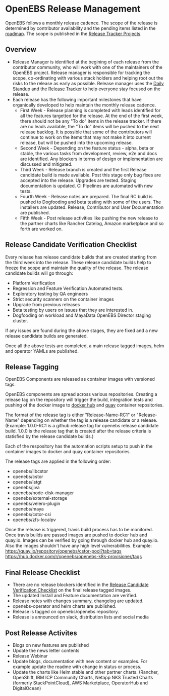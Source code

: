 # OpenEBS Release Management

OpenEBS follows a monthly release cadence. The scope of the release is determined by contributor availability and the pending items listed in the [roadmap](../../ROADMAP.md). The scope is published in the [Release Tracker Projects](https://github.com/openebs/openebs/projects). 

## Overview

* Release Manager is identified at the begining of each release from the contributor community, who will work with one of the maintainers of the OpenEBS project. Release manager is responsible for tracking the scope, co-ordinating with various stack holders and helping root out the risks to the release as early as possible. Release manager uses the [Daily Standup](https://github.com/openebs/openebs/tree/master/community#regular-standup-and-release-cadence-meetings) and the [Release Tracker](https://github.com/openebs/openebs/projects) to help everyone stay focused on the release.  
* Each release has the following important milestones that have organically developed to help maintain the monthly release cadence. 
  * First Week - Release planning is completed with leads identified for all the features targetted for the release. At the end of the first week, there should not be any "To do" items in the release tracker. If there are no leads available, the "To do" items will be pushed to the next release backlog. It is possible that some of the contributors will continue to work on the items that may not make it into current release, but will be pushed into the upcoming release. 
  * Second Week - Depending on the feature status - alpha, beta or stable, the various tasks from development, review, e2e and docs are identified. Any blockers in terms of design or implementation are discussed and mitigated.
  * Third Week - Release branch is created and the first Release candidate build is made available. Post this stage only bug fixes are accepted into the release. Upgrades are tested. Staging documentation is updated. CI Pipelines are automated with new tests. 
  * Fourth Week - Release notes are prepared. The final RC build is pushed to Dogfooding and beta testing with some of the users. The installers are updated. Release, Contributor and User Documentation are published. 
  * Fifth Week - Post release activities like pushing the new release to the partner charts like Rancher Catelog, Amazon marketplace and so forth are worked on. 

## Release Candidate Verification Checklist

Every release has release candidate builds that are created starting from the third week into the release. These release candidate builds help to freeze the scope and maintain the quality of the release. The release candidate builds will go through:
- Platform Verification 
- Regression and Feature Verification Automated tests.
- Exploratory testing by QA engineers
- Strict security scanners on the container images
- Upgrade from previous releases
- Beta testing by users on issues that they are interested in. 
- Dogfooding on workload and MayaData OpenEBS Director staging cluster. 

If any issues are found during the above stages, they are fixed and a new release candidate builds are generated. 

Once all the above tests are completed, a main release tagged images, helm and operator YAMLs are published.

## Release Tagging

OpenEBS Components are released as container images with versioned tags. 

OpenEBS components are spread across various repositories. Creating a release tag on the repository will trigger the build, integration tests and pushing of the docker image to [docker hub](https://hub.docker.com/u/openebs) and [quay](https://quay.io/organization/openebs/) container repositories. 

The format of the release tag is either "Release-Name-RC1" or "Release-Name" depending on whether the tag is a release candidate or a release. (Example: 1.0.0-RC1 is a github release tag for openebs release candidate build. 1.0.0 is the release tag that is created after the release criteria is statisfied by the release candidate builds.)

Each of the respository has the automation scripts setup to push in the container images to docker and quay container repositories. 

The release tags are applied in the following order:
- openebs/libcstor
- openebs/cstor
- openebs/istgt
- openebs/jiva
- openebs/node-disk-manager
- openebs/external-storage
- openebs/velero-plugin
- openebs/maya
- openebs/cstor-csi
- openebs/zfs-localpv

Once the release is triggered, travis build process has to be monitored. Once travis builds are passed images are pushed to docker hub and quay.io. Images can be verified by going through docker hub and quay.io. Also the images shouldn't have any high level vulnerabilities.
Example:
https://quay.io/repository/openebs/cstor-pool?tab=tags
https://hub.docker.com/r/openebs/openebs-k8s-provisioner/tags

## Final Release Checklist
- There are no release blockers identified in the [Release Candidate Verification Checklist](#release-candidate-verification-checklist) on the final release tagged images.
- The updated Install and Feature documentation are verified. 
- Release notes with changes summary, changelog are updated. 
- openebs-operator and helm charts are published.
- Release is tagged on openebs/openebs repository.
- Release is announced on slack, distribution lists and social media

## Post Release Activites
- Blogs on new features are published
- Update the news letter contents
- Release Webinar
- Update blogs, documentation with new content or examples. For example update the readme with change in status or process. 
- Update the charts like Helm stable and other partner charts. (Rancher, OpenShift, IBM ICP Community Charts, Netapp NKS Trusted Charts (formerly StackPointCloud), AWS Marketplace, OperatorHub and DigitalOcean)

